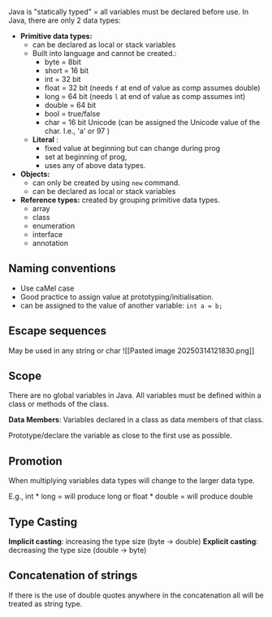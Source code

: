 Java is "statically typed" = all variables must be declared before use.
In Java, there are only 2 data types:
- **Primitive data types:**
	- can be declared as local or stack variables
	- Built into language and cannot be created.:
		- byte = 8bit
		- short = 16 bit
		- int = 32 bit
		- float = 32 bit (needs `f` at end of value as comp assumes double)
		- long = 64 bit (needs `l` at end of value as comp assumes int)
		- double = 64 bit
		- bool = true/false
		- char = 16 bit Unicode (can be assigned the Unicode value of the char. I.e., 'a' or 97 )
	- **Literal** : 
		- fixed value at beginning but can change during prog
		- set at beginning of prog, 
		- uses any of above data types.
- **Objects:**
	- can only be created by using `new` command.
	- can be declared as local or stack variables
- **Reference types:** created by grouping primitive data types.
	- array
	- class
	- enumeration
	- interface
	- annotation

## Naming conventions
- Use caMel case
- Good practice to assign value at prototyping/initialisation.
- can be assigned to the value of another variable: `int a = b;`

## Escape sequences
May be used in any string or char
![[Pasted image 20250314121830.png]]

## Scope
There are no global variables in Java. All variables must be defined within a class or methods of the class.

**Data Members**: Variables declared in a class as data members of that class.

Prototype/declare the variable as close to the first use as possible.

## Promotion
When multiplying variables data types will change to the larger data type. 

E.g., int * long = will produce long
or float * double  = will produce double

## Type Casting
**Implicit casting**: increasing the type size (byte -> double)
**Explicit casting**: decreasing the type size (double -> byte)

## Concatenation of strings
If there is the use of double quotes anywhere in the concatenation all will be treated as string type.
